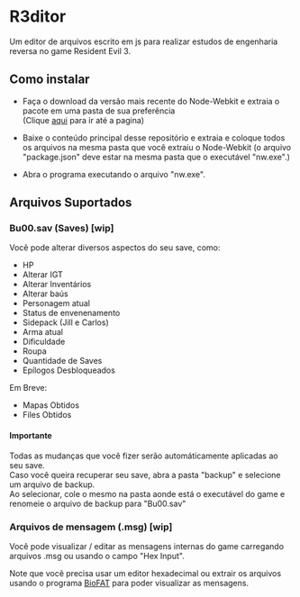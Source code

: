 # R3ditor
Um editor de arquivos escrito em js para realizar estudos de engenharia reversa no game Resident Evil 3.

## Como instalar
- Faça o download da versão mais recente do Node-Webkit e extraia o pacote em uma pasta de sua preferência<br>(Clique <a href="http://nwjs.io" target="_blank">aqui</a> para ir até a pagina)

- Baixe o conteúdo principal desse repositório e extraia e coloque todos os arquivos na mesma pasta que você extraiu o Node-Webkit (o arquivo "package.json" deve estar na mesma pasta que o executável "nw.exe".)

- Abra o programa executando o arquivo "nw.exe".

## Arquivos Suportados

### Bu00.sav (Saves) [wip]
Você pode alterar diversos aspectos do seu save, como:

- HP
- Alterar IGT
- Alterar Inventários
- Alterar baús
- Personagem atual
- Status de envenenamento
- Sidepack (Jill e Carlos)
- Arma atual
- Dificuldade
- Roupa
- Quantidade de Saves
- Epílogos Desbloqueados

Em Breve:

- Mapas Obtidos
- Files Obtidos

#### Importante
Todas as mudanças que você fizer serão automáticamente aplicadas ao seu save.<br>
Caso você queira recuperar seu save, abra a pasta "backup" e selecione um arquivo de backup.<br>
Ao selecionar, cole o mesmo na pasta aonde está o executável do game e renomeie o arquivo de backup para "Bu00.sav"

### Arquivos de mensagem (.msg) [wip]
Você pode visualizar / editar as mensagens internas do game carregando arquivos .msg ou usando o campo "Hex Input".

Note que você precisa usar um editor hexadecimal ou extrair os arquivos usando o programa <a href="https://www.romhacking.net/utilities/1019/" target="_blank">BioFAT</a> para poder visualizar as mensagens.
